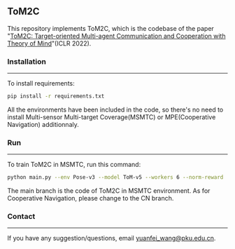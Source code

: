 ## ToM2C

This repository implements ToM2C, which is the codebase of the paper "[ToM2C: Target-oriented Multi-agent Communication and Cooperation with Theory of Mind](https://arxiv.org/abs/2111.09189)"(ICLR 2022). 

### Installation

-------

To install requirements:

```bash
pip install -r requirements.txt
```

All the environments have been included in the code, so there's no need to install Multi-sensor Multi-target Coverage(MSMTC) or MPE(Cooperative Navigation) additionnaly.

### Run

------

To train ToM2C in MSMTC, run this command:

```bash
python main.py --env Pose-v3 --model ToM-v5 --workers 6 --norm-reward
```

The main branch is the code of ToM2C in MSMTC environment. As for Cooperative Navigation, please change to the CN branch.

### Contact

----

If you have any suggestion/questions, email yuanfei_wang@pku.edu.cn.